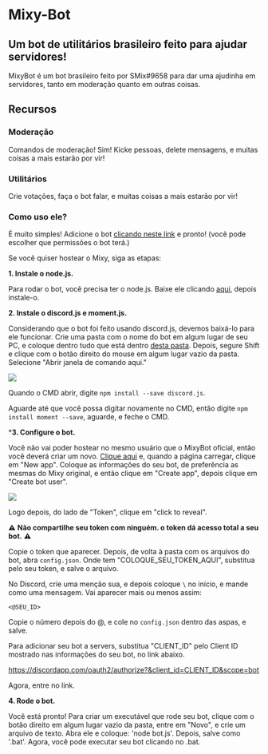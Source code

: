 # Mixy-Bot
## Um bot de utilitários brasileiro feito para ajudar servidores!

MixyBot é um bot brasileiro feito por SMix#9658 para dar uma ajudinha em servidores, tanto em moderação quanto em outras coisas.

## Recursos

### Moderação

Comandos de moderação! Sim! Kicke pessoas, delete mensagens, e muitas coisas a mais estarão por vir!

### Utilitários

Crie votações, faça o bot falar, e muitas coisas a mais estarão por vir!

### Como uso ele?

É muito simples! Adicione o bot [clicando neste link](https://discordapp.com/oauth2/authorize?client_id=294881981630644224&scope=bot&permissions=268495991) e pronto! (você pode escolher que permissões o bot terá.)

Se você quiser hostear o Mixy, siga as etapas:

**1. Instale o node.js.**

Para rodar o bot, você precisa ter o node.js. Baixe ele clicando [aqui](https://nodejs.org/en/download/), depois instale-o.

**2. Instale o discord.js e moment.js.**

Considerando que o bot foi feito usando discord.js, devemos baixá-lo para ele funcionar. Crie uma pasta com o nome do bot em algum lugar de seu PC, e coloque dentro tudo que está dentro [desta pasta](./MixyBot). Depois, segure Shift e clique com o botão direito do mouse em algum lugar vazio da pasta. Selecione "Abrir janela de comando aqui."

<img src="https://i.imgur.com/xHH9fw3.png">

Quando o CMD abrir, digite `npm install --save discord.js`.

Aguarde até que você possa digitar novamente no CMD, então digite `npm install moment --save`, aguarde, e feche o CMD.

***3. Configure o bot.**

Você não vai poder hostear no mesmo usuário que o MixyBot oficial, então você deverá criar um novo. [Clique aqui](https://discordapp.com/developers/applications/me) e, quando a página carregar, clique em "New app". Coloque as informações do seu bot, de preferência as mesmas do Mixy original, e então clique em "Create app", depois clique em "Create bot user".

<img src="http://image.prntscr.com/image/953137a1bcf7414686ff4e37c7d5c6a0.png">

Logo depois, do lado de "Token", clique em "click to reveal".

:warning: **Não compartilhe seu token com ninguém. o token dá acesso total a seu bot.** :warning:

Copie o token que aparecer. Depois, de volta à pasta com os arquivos do bot, abra `config.json`. Onde tem "COLOQUE_SEU_TOKEN_AQUI", substitua pelo seu token, e salve o arquivo.

No Discord, crie uma menção sua, e depois coloque `\` no início, e mande como uma mensagem. Vai aparecer mais ou menos assim:

`<@SEU_ID>`

Copie o número depois do @, e cole no `config.json` dentro das aspas, e salve.

Para adicionar seu bot a servers, substitua "CLIENT_ID" pelo Client ID mostrado nas informações do seu bot, no link abaixo.

https://discordapp.com/oauth2/authorize?&client_id=CLIENT_ID&scope=bot

Agora, entre no link.

**4. Rode o bot.**

Você está pronto! Para criar um executável que rode seu bot, clique com o botão direito em algum lugar vazio da pasta, entre em "Novo", e crie um arquivo de texto. Abra ele e coloque: 'node bot.js'. Depois, salve como '.bat'. Agora, você pode executar seu bot clicando no .bat.
